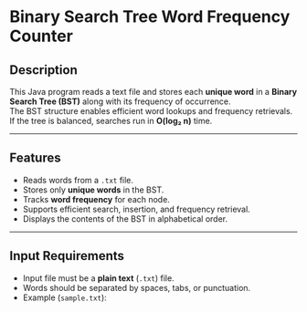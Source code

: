 # Binary Search Tree Word Frequency Counter

## Description
This Java program reads a text file and stores each **unique word** in a **Binary Search Tree (BST)** along with its frequency of occurrence.  
The BST structure enables efficient word lookups and frequency retrievals. If the tree is balanced, searches run in **O(log₂ n)** time.

---

## Features
- Reads words from a `.txt` file.
- Stores only **unique words** in the BST.
- Tracks **word frequency** for each node.
- Supports efficient search, insertion, and frequency retrieval.
- Displays the contents of the BST in alphabetical order.

---

## Input Requirements
- Input file must be a **plain text** (`.txt`) file.
- Words should be separated by spaces, tabs, or punctuation.
- Example (`sample.txt`):
